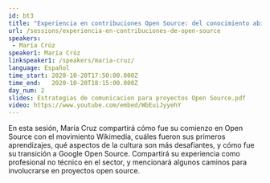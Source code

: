 ```yaml
---
id: bt3
title: "Experiencia en contribuciones Open Source: del conocimiento abierto, a tecnologías cloud"
url: /sessions/experiencia-en-contribuciones-de-open-source
speakers:
 - María Crúz
speaker1: María Crúz
linkspeaker1: /speakers/maria-cruz/
language: Español
time_start: 2020-10-20T17:50:00.000Z
time_end:   2020-10-20T18:15:00.000Z
day_num: 2
slides: Estrategias de comunicacion para proyectos Open Source.pdf
video: https://www.youtube.com/embed/WbEuiJyyehY
---
```


En esta sesión, María Cruz compartirá cómo fue su comienzo en Open Source con el movimiento Wikimedia, cuáles fueron sus primeros aprendizajes, qué aspectos de la cultura son más desafiantes, y cómo fue su transición a Google Open Source. Compartirá su experiencia como profesional no técnico en el sector, y mencionará algunos caminos para involucrarse en proyectos open source.